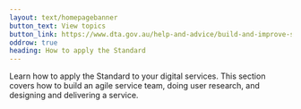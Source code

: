 ```yaml
---
layout: text/homepagebanner
button_text: View topics
button_link: https://www.dta.gov.au/help-and-advice/build-and-improve-services 
oddrow: true
heading: How to apply the Standard
---
```

Learn how to apply the Standard to your digital services. This section covers how to build an agile service team, doing user research, and designing and delivering a service.
